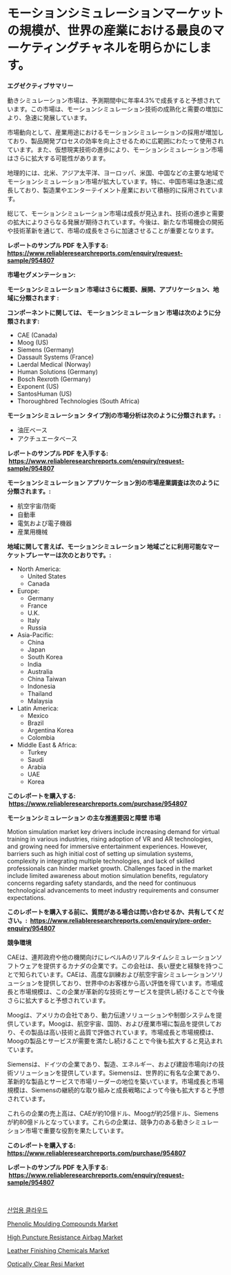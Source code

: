 <p><h1>モーションシミュレーションマーケットの規模が、世界の産業における最良のマーケティングチャネルを明らかにします。</h1></p><p><strong>エグゼクティブサマリー</strong></p>
<p><p>動きシミュレーション市場は、予測期間中に年率4.3%で成長すると予想されています。この市場は、モーションシミュレーション技術の成熟化と需要の増加により、急速に発展しています。</p><p>市場動向として、産業用途におけるモーションシミュレーションの採用が増加しており、製品開発プロセスの効率を向上させるために広範囲にわたって使用されています。また、仮想現実技術の進歩により、モーションシミュレーション市場はさらに拡大する可能性があります。</p><p>地理的には、北米、アジア太平洋、ヨーロッパ、米国、中国などの主要な地域でモーションシミュレーション市場が拡大しています。特に、中国市場は急速に成長しており、製造業やエンターテイメント産業において積極的に採用されています。</p><p>総じて、モーションシミュレーション市場は成長が見込まれ、技術の進歩と需要の拡大によりさらなる発展が期待されています。今後は、新たな市場機会の開拓や技術革新を通じて、市場の成長をさらに加速させることが重要となります。</p></p>
<p><strong>レポートのサンプル PDF を入手する: <a href="https://www.reliableresearchreports.com/enquiry/request-sample/954807">https://www.reliableresearchreports.com/enquiry/request-sample/954807</a></strong></p>
<p><strong>市場セグメンテーション:</strong></p>
<p><strong> モーションシミュレーション 市場はさらに概要、展開、アプリケーション、地域に分類されます :</strong></p>
<p><strong>コンポーネントに関しては、 モーションシミュレーション 市場は次のように分類されます: &nbsp;</strong></p>
<p><ul><li>CAE (Canada)</li><li>Moog (US)</li><li>Siemens (Germany)</li><li>Dassault Systems (France)</li><li>Laerdal Medical (Norway)</li><li>Human Solutions (Germany)</li><li>Bosch Rexroth (Germany)</li><li>Exponent (US)</li><li>SantosHuman (US)</li><li>Thoroughbred Technologies (South Africa)</li></ul></p>
<p><strong> モーションシミュレーション タイプ別の市場分析は次のように分類されます。:</strong></p>
<p><ul><li>油圧ベース</li><li>アクチュエータベース</li></ul></p>
<p><strong>レポートのサンプル PDF を入手する: &nbsp;<a href="https://www.reliableresearchreports.com/enquiry/request-sample/954807">https://www.reliableresearchreports.com/enquiry/request-sample/954807</a></strong></p>
<p><strong> モーションシミュレーション アプリケーション別の市場産業調査は次のように分類されます。:</strong></p>
<p><ul><li>航空宇宙/防衛</li><li>自動車</li><li>電気および電子機器</li><li>産業用機械</li></ul></p>
<p><strong>地域に関して言えば、モーションシミュレーション 地域ごとに利用可能なマーケットプレーヤーは次のとおりです。:</strong></p>
<p><ul>
    <li>
        North America:
        <ul>
            <li>United States</li>
            <li>Canada</li>
        </ul>
    </li>
    <li>
        Europe:
        <ul>
            <li>Germany</li>
            <li>France</li>
            <li>U.K.</li>
            <li>Italy</li>
            <li>Russia</li>
        </ul>
    </li>
    <li>
        Asia-Pacific:
        <ul>
            <li>China</li>
            <li>Japan</li>
            <li>South Korea</li>
            <li>India</li>
            <li>Australia</li>
            <li>China Taiwan</li>
            <li>Indonesia</li>
            <li>Thailand</li>
            <li>Malaysia</li>
        </ul>
    </li>
    <li>
        Latin America:
        <ul>
            <li>Mexico</li>
            <li>Brazil</li>
            <li>Argentina Korea</li>
            <li>Colombia</li>
        </ul>
    </li>
    <li>
        Middle East & Africa:
        <ul>
            <li>Turkey</li>
            <li>Saudi</li>
            <li>Arabia</li>
            <li>UAE</li>
            <li>Korea</li>
        </ul>
    </li>
    </ul></p>
<p><strong>このレポートを購入する: &nbsp;<a href="https://www.reliableresearchreports.com/purchase/954807">https://www.reliableresearchreports.com/purchase/954807</a></strong></p>
<p><strong>モーションシミュレーション の主な推進要因と障壁 市場</strong></p>
<p><p>Motion simulation market key drivers include increasing demand for virtual training in various industries, rising adoption of VR and AR technologies, and growing need for immersive entertainment experiences. However, barriers such as high initial cost of setting up simulation systems, complexity in integrating multiple technologies, and lack of skilled professionals can hinder market growth. Challenges faced in the market include limited awareness about motion simulation benefits, regulatory concerns regarding safety standards, and the need for continuous technological advancements to meet industry requirements and consumer expectations.</p></p>
<p><strong>このレポートを購入する前に、質問がある場合は問い合わせるか、共有してください。:&nbsp; <a href="https://www.reliableresearchreports.com/enquiry/pre-order-enquiry/954807">https://www.reliableresearchreports.com/enquiry/pre-order-enquiry/954807</a></strong></p>
<p><strong>競争環境</strong></p>
<p><p>CAEは、連邦政府や他の機関向けにレベルAのリアルタイムシミュレーションソフトウェアを提供するカナダの企業です。この会社は、長い歴史と経験を持つことで知られています。CAEは、高度な訓練および航空宇宙シミュレーションソリューションを提供しており、世界中のお客様から高い評価を得ています。市場成長と市場規模は、この企業が革新的な技術とサービスを提供し続けることで今後さらに拡大すると予想されています。</p><p>Moogは、アメリカの会社であり、動力伝達ソリューションや制御システムを提供しています。Moogは、航空宇宙、国防、および産業市場に製品を提供しており、その製品は高い技術と品質で評価されています。市場成長と市場規模は、Moogの製品とサービスが需要を満たし続けることで今後も拡大すると見込まれています。</p><p>Siemensは、ドイツの企業であり、製造、エネルギー、および建設市場向けの技術ソリューションを提供しています。Siemensは、世界的に有名な企業であり、革新的な製品とサービスで市場リーダーの地位を築いています。市場成長と市場規模は、Siemensの継続的な取り組みと成長戦略によって今後も拡大すると予想されています。</p><p>これらの企業の売上高は、CAEが約10億ドル、Moogが約25億ドル、Siemensが約80億ドルとなっています。これらの企業は、競争力のある動きシミュレーション市場で重要な役割を果たしています。</p></p>
<p><strong>このレポートを購入する: &nbsp; <a href="https://www.reliableresearchreports.com/purchase/954807">https://www.reliableresearchreports.com/purchase/954807</a></strong></p>
<p><strong>レポートのサンプル PDF を入手する: &nbsp;<a href="https://www.reliableresearchreports.com/enquiry/request-sample/954807">https://www.reliableresearchreports.com/enquiry/request-sample/954807</a></strong><strong></strong></p>
<p>&nbsp;</p>
<p><p><a href="https://github.com/lzrvbyqzftro57/Market-Research-Report-List-1/blob/main/9105480185302.md">산업용 클라우드</a></p><p><a href="https://github.com/RoccoManning/Market-Research-Report-List-3/blob/main/phenolic-moulding-compounds-market.md">Phenolic Moulding Compounds Market</a></p><p><a href="https://issuu.com/reportprime-2/docs/high-puncture-resistance-airbag-market-size-2030.p">High Puncture Resistance Airbag Market</a></p><p><a href="https://view.publitas.com/reportprime-1/leather-finishing-chemicals-market-size-furnishes-valuable-information-encompassing-market-share-market-trends-and-projections-spanning-from-2024-to-2031/">Leather Finishing Chemicals Market</a></p><p><a href="https://issuu.com/reportprime-2/docs/optically-clear-resi-market-size-2030.pptx">Optically Clear Resi Market</a></p></p>